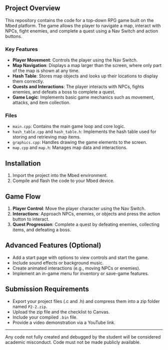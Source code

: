 ## Project Overview

This repository contains the code for a top-down RPG game built on the Mbed platform. The game allows the player to navigate a map, interact with NPCs, fight enemies, and complete a quest using a Nav Switch and action buttons.

### Key Features

- **Player Movement**: Controls the player using the Nav Switch.
- **Map Navigation**: Displays a map larger than the screen, where only part of the map is shown at any time.
- **Hash Table**: Stores map objects and looks up their locations to display them correctly.
- **Quests and Interactions**: The player interacts with NPCs, fights enemies, and defeats a boss to complete a quest.
- **Game Logic**: Implements basic game mechanics such as movement, attacks, and item collection.

### Files

- `main.cpp`: Contains the main game loop and core logic.
- `hash_table.cpp` and `hash_table.h`: Implements the hash table used for storing and retrieving map items.
- `graphics.cpp`: Handles drawing the game elements to the screen.
- `map.cpp` and `map.h`: Manages map data and interactions.

## Installation

1. Import the project into the Mbed environment.
2. Compile and flash the code to your Mbed device.

## Game Flow

1. **Player Control**: Move the player character using the Nav Switch.
2. **Interactions**: Approach NPCs, enemies, or objects and press the action button to interact.
3. **Quest Progression**: Complete a quest by defeating enemies, collecting items, and defeating a boss.

## Advanced Features (Optional)

- Add a start page with options to view controls and start the game.
- Include sound effects or background music.
- Create animated interactions (e.g., moving NPCs or enemies).
- Implement an in-game menu for inventory or save-game features.

## Submission Requirements

- Export your project files (.c and .h) and compress them into a zip folder named `P2-2.zip`.
- Upload the zip file and the checklist to Canvas.
- Include your compiled `.bin` file.
- Provide a video demonstration via a YouTube link.

---

Any code not fully created and debugged by the student will be considered academic misconduct. Code must not be made publicly available.


